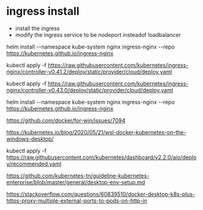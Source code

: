 

# ingress install

* install the ingress
* modify the ingress service to be nodeport insteadof loadbalancer

helm install --namespace kube-system nginx ingress-nginx --repo https://kubernetes.github.io/ingress-nginx

kubectl apply -f https://raw.githubusercontent.com/kubernetes/ingress-nginx/controller-v0.41.2/deploy/static/provider/cloud/deploy.yaml

kubectl apply -f https://raw.githubusercontent.com/kubernetes/ingress-nginx/controller-v0.43.0/deploy/static/provider/cloud/deploy.yaml

helm install --namespace kube-system nginx ingress-nginx --repo https://kubernetes.github.io/ingress-nginx

https://github.com/docker/for-win/issues/7094

https://kubernetes.io/blog/2020/05/21/wsl-docker-kubernetes-on-the-windows-desktop/


kubectl apply -f https://raw.githubusercontent.com/kubernetes/dashboard/v2.2.0/aio/deploy/recommended.yaml

https://github.com/kubernetes-tn/guideline-kubernetes-enterprise/blob/master/general/desktop-env-setup.md


https://stackoverflow.com/questions/60839510/docker-desktop-k8s-plus-https-proxy-multiple-external-ports-to-pods-on-http-in
